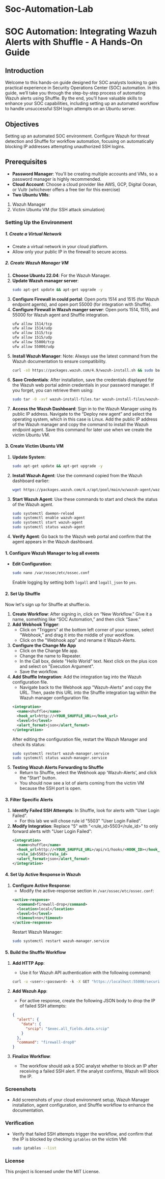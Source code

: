 # Soc-Automation-Lab

# SOC Automation: Integrating Wazuh Alerts with Shuffle - A Hands-On Guide

## Introduction
Welcome to this hands-on guide designed for SOC analysts looking to gain practical experience in Security Operations Center (SOC) automation. In this guide, we’ll take you through the step-by-step process of automating Wazuh alerts using Shuffle. By the end, you’ll have valuable skills to enhance your SOC capabilities, including setting up an automated workflow to handle unsuccessful SSH login attempts on an Ubuntu server.

## Objectives
Setting up an automated SOC environment. Configure Wazuh for threat detection and Shuffle for workflow automation, focusing on automatically blocking IP addresses attempting unauthorized SSH logins.

## Prerequisites
- **Password Manager**: You'll be creating multiple accounts and VMs, so a password manager is highly recommended.
- **Cloud Account**: Choose a cloud provider like AWS, GCP, Digital Ocean, or Vultr (whichever offers a free tier for this exercise)
- **Two Ubuntu VMs**:
1. Wazuh Manager
2. Victim Ubuntu VM (for SSH attack simulation)

### Setting Up the Environment

##### 1. Create a Virtual Network
- Create a virtual network in your cloud platform.
- Allow only your public IP in the firewall to secure access.

##### 2. Create Wazuh Manager VM
1. **Choose Ubuntu 22.04**: For the Wazuh Manager.
2. **Update Wazuh manager server**:
   ```bash
   sudo apt-get update && apt-get upgrade -y
   ```
3. **Configure Firewall in could portal**: Open ports 1514 and 1515 (for Wazuh endpoint agents), and open port 55000 (for integration with Shuffle).
4. **Configure Firewall in Wazuh manger server**: Open ports 1514, 1515, and 55000 for Wazuh agent and Shuffle integration.
    ```bash
    ufw allow 1514/tcp
    ufw allow 1514/udp
    ufw allow 1515/tcp
    ufw allow 1515/udp
    ufw allow 55000/tcp
    ufw allow 55000/udp
    ```
5. **Install Wazuh Manager**: Note: Always use the latest command from the Wazuh documentation to ensure compatibility.
    ```bash
    curl -sO https://packages.wazuh.com/4.9/wazuh-install.sh && sudo bash ./wazuh-install.sh -a
    ```
6. **Save Credentials**: After installation, save the credentials displayed for the Wazuh web portal admin credentials in your password manager. If you forget, you can retrieve them using:
    ```bash
    sudo tar -O -xvf wazuh-install-files.tar wazuh-install-files/wazuh-passwords.txt
    ```
7. **Access the Wazuh Dashboard**: Sign in to the Wazuh Manager using its public IP address. Navigate to the “Deploy new agent” and select the operating system, which in this case is Linux. Add the public IP address of the Wazuh manager and copy the command to install the Wazuh endpoint agent. Save this command for later use when we create the victim Ubuntu VM.

#### 3. Create Victim Ubuntu VM
1. **Update System**:
    ```bash
    sudo apt-get update && apt-get upgrade -y
    ```
3. **Install Wazuh Agent**: Use the command copied from the Wazuh dashboard earlier:
    ```bash
    wget https://packages.wazuh.com/4.x/apt/pool/main/w/wazuh-agent/wazuh-agent_4.9.0-1_amd64.deb && sudo WAZUH_MANAGER='WAZUH-PUBLIC-IP' dpkg -i ./wazuh-agent_4.9.0-1_amd64.deb
    ```
4. **Start Wazuh Agent**: Use these commands to start and check the status of the Wazuh agent.
    ```bash
    sudo systemctl daemon-reload
    sudo systemctl enable wazuh-agent
    sudo systemctl start wazuh-agent
    sudo systemctl status wazuh-agent
    ```
5. **Verify Agent**: Go back to the Wazuh web portal and confirm that the agent appears in the Wazuh dashboard.

#### 1. Configure Wazuh Manager to log all events
- **Edit Configuration**:
    ```bash
    sudo nano /var/ossec/etc/ossec.conf
    ```
    Enable logging by setting both `logall` and `logall_json` to `yes`.

#### 2. Set Up Shuffle
Now let's sign up for Shuffle at shuffler.io.
1. **Create Workflow**: After signing in, click on “New Workflow.” Give it a name, something like “SOC Automation,” and then click “Save.”
2. **Add Webhook Trigger**: 
   - Click on “Triggers” at the bottom left corner of your screen, select “Webhook,” and drag it into the middle of your workflow.
   - Click on the "Webhook app" and rename it Wazuh-Alerts.
3. **Configure the Change Me App**
   - Click on the Change Me app.
   - Change the name to Repeater.
   - In the Call box, delete "Hello World" text. Next click on the plus icon and select on "Execution Argument".
   - Save the workflow.
4. **Add Shuffle Integration**: Add the integration tag into the Wazuh configuration file.
   - Navigate back to the Webhook app "Wazuh-Alerts" and copy the URL. Then, paste this URL into the Shuffle integration tag within the Wazuh manager configuration file.
    ```xml
    <integration>
      <name>shuffle</name>
      <hook_url>http://<YOUR_SHUFFLE_URL></hook_url>
      <level>5</level>
      <alert_format>json</alert_format>
    </integration>
    ```
    After editing the configuration file, restart the Wazuh Manager and check its status:
    ```bash
    sudo systemctl restart wazuh-manager.service
    sudo systemctl status wazuh-manager.service
    ```
5. **Testing Wazuh Alerts Forwarding to Shuffle**
   - Return to Shuffle, select the Webhook app ‘Wazuh-Alerts’, and click the "Start" button.
   - You should now see a lot of alerts coming from the victim VM because the SSH port is open.
#### 3. Filter Specific Alerts
1. **Identify Failed SSH Attempts**: In Shuffle, look for alerts with "User Login Failed".
   - For this lab we will chose rule id "5503" "User Login Failed".
2. **Modify Integration**: Replace "<level>5</level>" with "<rule_id>5503</rule_id>" to only forward alerts with "User Login Failed":
    ```xml
    <integration>
      <name>shuffle</name>
      <hook_url>http://<YOUR_SHUFFLE_URL>/api/v1/hooks/<HOOK_ID></hook_url>
      <rule_id>5503</rule_id>
      <alert_format>json</alert_format>
    </integration>
    ```

#### 4. Set Up Active Response in Wazuh
1. **Configure Active Response**:
    - Modify the active-response section in `/var/ossec/etc/ossec.conf`:
    ```xml
    <active-response>
      <command>firewall-drop</command>
      <location>local</location>
      <level>5</level>
      <timeout>no</timeout>
    </active-response>
    ```
    Restart Wazuh Manager:
    ```bash
    sudo systemctl restart wazuh-manager.service
    ```

#### 5. Build the Shuffle Workflow
1. **Add HTTP App**: 
   - Use it for Wazuh API authentication with the following command:
    ```bash
    curl -u <user>:<password> -k -X GET "https://localhost:55000/security/user/authenticate?raw=true"
    ```
2. **Add Wazuh App**:
    - For active response, create the following JSON body to drop the IP of failed SSH attempts:
    ```json
    {
      "alert": {
        "data": {
          "srcip": "$exec.all_fields.data.srcip"
        }
      },
      "command": "firewall-drop0"
    }
    ```

3. **Finalize Workflow**:
    - The workflow should ask a SOC analyst whether to block an IP after receiving a failed SSH alert. If the analyst confirms, Wazuh will block the IP.

### Screenshots
- Add screenshots of your cloud environment setup, Wazuh Manager installation, agent configuration, and Shuffle workflow to enhance the documentation.

### Verification
- Verify that failed SSH attempts trigger the workflow, and confirm that the IP is blocked by checking `iptables` on the victim VM:
    ```bash
    sudo iptables --list
    ```

### License
This project is licensed under the MIT License.

